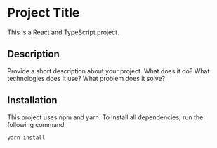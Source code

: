# Project Title

This is a React and TypeScript project.

## Description

Provide a short description about your project. What does it do? What technologies does it use? What problem does it
solve?

## Installation

This project uses npm and yarn. To install all dependencies, run the following command:

```sh
yarn install
```
